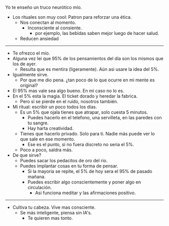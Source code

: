 Yo te enseño un truco neurótico mío. 
- Los rituales son muy cool: Patron para reforzar una ética.
	- Nos conectan al momento. 
		- Inconsciente al consiente. 
			- por ejemplo, las bebidas saben mejor luego de hacer salud. 
	- Reducen ansiedad
---

- Te ofrezco el mío.
- Alguna vez lei que 95% de los pensamientos del día son los mismos que los de ayer. 
	- Resulta que es mentira (ligeramente). Aún asi usare la idea del 5%.
- Igualmente sirve.
	- Por que me dio pena. ¿tan poco de lo que ocurre en mi mente es original?
- El 95% mas vale sea algo bueno. En mi caso no lo es. 
- En el 5% esta la magia. El ticket dorado y heredar la fabrica. 
	- Pero si se pierde en el ruido, nosotros también. 
- Mi ritual: escribir un poco todos los días. 
	- Es un 5% que ojala tienes que atrapar, solo cuesta 5 minutos. 
		- Puedes hacerlo en el telefono, una servilleta, en las paredes con tu sangre. 
		- Hay harta creatividad.
	- Tienes que hacerlo privado. Solo para ti. Nadie más puede ver lo que sale en ese momento. 
		- Ese es el punto, si no fuera discreto no seria el 5%. 
	- Poco a poco, saldra más.
- De que sirve?
	- Puedes sacar los pedacitos de oro del rio. 
	- Puedes implantar cosas en tu forma de pensar. 
		- Si la mayoria se repite, el 5% de hoy sera el 95% de pasado mañana. 
		- Puedes escribir algo conscientemente y poner algo en circulación.
			- Asi funciona meditar y las afirmaciones positivo.
------
- Cultiva tu cabeza. Vive mas consciente. 
	- Se más inteligente, piensa sin IA's.
		- Te quieren mas tonto.
